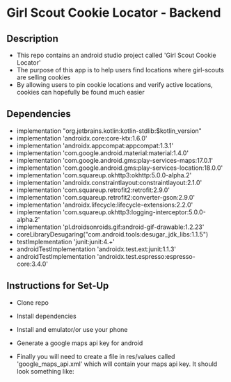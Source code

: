 # Girl Scout Cookie Locator - Backend

## Description

- This repo contains an android studio project called 'Girl Scout Cookie Locator'
- The purpose of this app is to help users find locations where girl-scouts are selling cookies
- By allowing users to pin cookie locations and verify active locations, cookies can hopefully be found much easier

## Dependencies

- implementation "org.jetbrains.kotlin:kotlin-stdlib:$kotlin_version"
- implementation 'androidx.core:core-ktx:1.6.0'
- implementation 'androidx.appcompat:appcompat:1.3.1'
- implementation 'com.google.android.material:material:1.4.0'
- implementation 'com.google.android.gms:play-services-maps:17.0.1'
- implementation 'com.google.android.gms:play-services-location:18.0.0'
- implementation 'com.squareup.okhttp3:okhttp:5.0.0-alpha.2'
- implementation 'androidx.constraintlayout:constraintlayout:2.1.0'
- implementation 'com.squareup.retrofit2:retrofit:2.9.0'
- implementation 'com.squareup.retrofit2:converter-gson:2.9.0'
- implementation 'androidx.lifecycle:lifecycle-extensions:2.2.0'
- implementation 'com.squareup.okhttp3:logging-interceptor:5.0.0-alpha.2'
- implementation 'pl.droidsonroids.gif:android-gif-drawable:1.2.23'
- coreLibraryDesugaring("com.android.tools:desugar_jdk_libs:1.1.5")
- testImplementation 'junit:junit:4.+'
- androidTestImplementation 'androidx.test.ext:junit:1.1.3'
- androidTestImplementation 'androidx.test.espresso:espresso-core:3.4.0'

## Instructions for Set-Up

- Clone repo
- Install dependencies
- Install and emulator/or use your phone
- Generate a google maps api key for android
- Finally you will need to create a file in res/values called 'google_maps_api.xml' which will contain your maps api key. It should look something like:

    <resources>
        <!--
        TODO: Before you run your application, you need a Google Maps API key.

        To get one, follow this link, follow the directions and press "Create" at the end:

        https://console.developers.google.com/flows/enableapi?apiid=maps_android_backend&keyType=CLIENT_SIDE_ANDROID&r=C6:9E:BD:11:55:50:B9:B1:0B:B5:F2:50:FD:45:82:91:BF:E1:F8:AE%3Bcom.example.girlscoutcookielocator

        You can also add your credentials to an existing key, using these values:

        Package name:
        com.example.girlscoutcookielocator

        SHA-1 certificate fingerprint:
        C6:9E:BD:11:55:50:B9:B1:0B:B5:F2:50:FD:45:82:91:BF:E1:F8:AE

        Alternatively, follow the directions here:
        https://developers.google.com/maps/documentation/android/start#get-key

        Once you have your key (it starts with "AIza"), replace the "google_maps_key"
        string in this file.
        -->
        <string name="google_maps_key" templateMergeStrategy="preserve" translatable="false">YOUR-API-KEY-HERE</string>
    </resources>